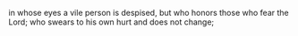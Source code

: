 in whose eyes a vile person is despised, but who honors those who fear the Lord; who swears to his own hurt and does not change;
